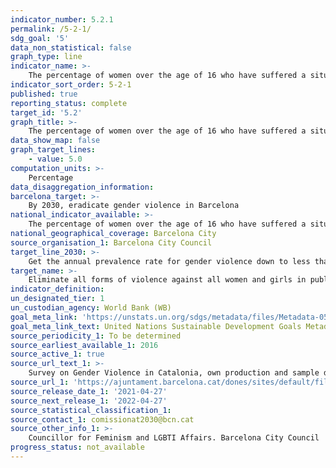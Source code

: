 ```yaml
---
indicator_number: 5.2.1
permalink: /5-2-1/
sdg_goal: '5'
data_non_statistical: false
graph_type: line
indicator_name: >-
    The percentage of women over the age of 16 who have suffered a situation of gender violence (excluding comments, sexual gestures and exhibitionism) within the last year
indicator_sort_order: 5-2-1
published: true
reporting_status: complete
target_id: '5.2'
graph_title: >-
    The percentage of women over the age of 16 who have suffered a situation of gender violence (excluding comments, sexual gestures and exhibitionism) within the last year
data_show_map: false
graph_target_lines:
    - value: 5.0
computation_units: >-
    Percentage
data_disaggregation_information:
barcelona_target: >-
    By 2030, eradicate gender violence in Barcelona
national_indicator_available: >-
    The percentage of women over the age of 16 who have suffered a situation of gender violence (excluding comments, sexual gestures and exhibitionism) within the last year
national_geographical_coverage: Barcelona City
source_organisation_1: Barcelona City Council
target_line_2030: >-
    Get the annual prevalence rate for gender violence down to less than 5%
target_name: >-
    Eliminate all forms of violence against all women and girls in public and private spheres, including human trafficking and sexual exploitation, as well as other kinds of exploitation
indicator_definition:
un_designated_tier: 1
un_custodian_agency: World Bank (WB)
goal_meta_link: 'https://unstats.un.org/sdgs/metadata/files/Metadata-05-02-01.pdf'
goal_meta_link_text: United Nations Sustainable Development Goals Metadata (pdf 894kB)
source_periodicity_1: To be determined
source_earliest_available_1: 2016
source_active_1: true
source_url_text_1: >-
    Survey on Gender Violence in Catalonia, own production and sample data from Barcelona>-
source_url_1: 'https://ajuntament.barcelona.cat/dones/sites/default/files/documentacio/17_661_web_bcn_v2.pdf'
source_release_date_1: '2021-04-27'
source_next_release_1: '2022-04-27'
source_statistical_classification_1: 
source_contact_1: comissionat2030@bcn.cat
source_other_info_1: >-
    Councillor for Feminism and LGBTI Affairs. Barcelona City Council
progress_status: not_available 
---
```

